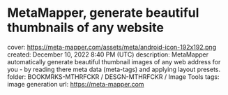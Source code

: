 # MetaMapper, generate beautiful thumbnails of any website

cover: https://meta-mapper.com/assets/meta/android-icon-192x192.png
created: December 10, 2022 8:40 PM (UTC)
description: MetaMapper  automatically generate beautiful thumbnail images of any web address for you - by reading there meta data (meta-tags) and applying layout presets.
folder: BOOKMRKS-MTHRFCKR / DESGN-MTHRFCKR / Image Tools
tags: image generation
url: https://meta-mapper.com